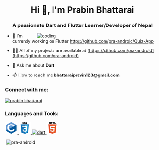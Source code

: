 <h1 align="center">Hi 👋, I'm Prabin Bhattarai</h1>
<h3 align="center">A passionate Dart and Flutter Learner/Developer of Nepal</h3>
<img align="right" alt="coding" width="400" src="https://media1.giphy.com/media/qgQUggAC3Pfv687qPC/giphy.gif">


- 🔭 I’m currently working on Flutter https://github.com/pra-android/Quiz-App

- 👨‍💻 All of my projects are available at [https://github.com/pra-android](https://github.com/pra-android)

- 💬 Ask me about **Dart**

- 📫 How to reach me **bhattaraipravin123@gmail.com**

<h3 align="left">Connect with me:</h3>
<p align="left">
<a href="https://linkedin.com/in/prabin bhattarai" target="blank"><img align="center" src="https://raw.githubusercontent.com/rahuldkjain/github-profile-readme-generator/master/src/images/icons/Social/linked-in-alt.svg" alt="prabin bhattarai" height="30" width="40" /></a>
</p>

<h3 align="left">Languages and Tools:</h3>
<p align="left"> <a href="https://www.cprogramming.com/" target="_blank" rel="noreferrer"> <img src="https://raw.githubusercontent.com/devicons/devicon/master/icons/c/c-original.svg" alt="c" width="40" height="40"/> </a> <a href="https://www.w3schools.com/css/" target="_blank" rel="noreferrer"> <img src="https://raw.githubusercontent.com/devicons/devicon/master/icons/css3/css3-original-wordmark.svg" alt="css3" width="40" height="40"/> </a> <a href="https://dart.dev" target="_blank" rel="noreferrer"> <img src="https://www.vectorlogo.zone/logos/dartlang/dartlang-icon.svg" alt="dart" width="40" height="40"/> </a> <a href="https://www.w3.org/html/" target="_blank" rel="noreferrer"> <img src="https://raw.githubusercontent.com/devicons/devicon/master/icons/html5/html5-original-wordmark.svg" alt="html5" width="40" height="40"/> </a> </p>

<p>&nbsp;<img align="center" src="https://github-readme-stats.vercel.app/api?username=pra-android&show_icons=true&locale=en" alt="pra-android" /></p>
